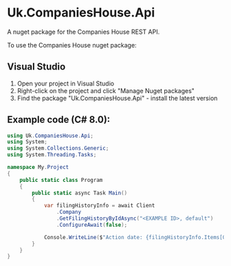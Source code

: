 # Uk.CompaniesHouse.Api
A nuget package for the Companies House REST API.

To use the Companies House nuget package:

## Visual Studio

1. Open your project in Visual Studio
1. Right-click on the project and click "Manage Nuget packages"
1. Find the package "Uk.CompaniesHouse.Api" - install the latest version

## Example code (C# 8.0):

``` C#
using Uk.CompaniesHouse.Api;
using System;
using System.Collections.Generic;
using System.Threading.Tasks;

namespace My.Project
{
	public static class Program
	{
		public static async Task Main()
		{
			var filingHistoryInfo = await Client
				.Company
				.GetFilingHistoryByIdAsync("<EXAMPLE ID>, default")
				.ConfigureAwait(false);

			Console.WriteLine($"Action date: {filingHistoryInfo.Items[0].ActionDate}");
		}
	}
}
````
